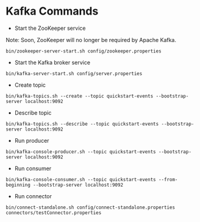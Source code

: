 # Kafka Commands

- Start the ZooKeeper service

Note: Soon, ZooKeeper will no longer be required by Apache Kafka.

```
bin/zookeeper-server-start.sh config/zookeeper.properties
```

- Start the Kafka broker service

```
bin/kafka-server-start.sh config/server.properties
```

- Create topic

```
bin/kafka-topics.sh --create --topic quickstart-events --bootstrap-server localhost:9092
```

- Describe topic

```
bin/kafka-topics.sh --describe --topic quickstart-events --bootstrap-server localhost:9092
```

- Run producer

```
bin/kafka-console-producer.sh --topic quickstart-events --bootstrap-server localhost:9092
```

- Run consumer

```
bin/kafka-console-consumer.sh --topic quickstart-events --from-beginning --bootstrap-server localhost:9092
```

- Run connector

```
bin/connect-standalone.sh config/connect-standalone.properties connectors/testConnector.properties
```
